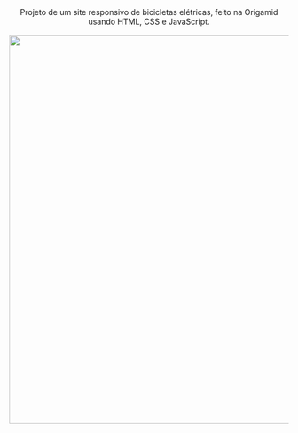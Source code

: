 <div align="center">
 Projeto de um site responsivo de bicicletas elétricas, feito na Origamid usando HTML, CSS e JavaScript.
</div><br>

<div align="center">
<img src="https://user-images.githubusercontent.com/92797194/162769755-658dbcbd-3b9f-4290-b769-4c911c4ed10f.png" width="700px"/>
</div>  


